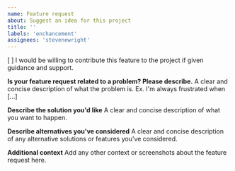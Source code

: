 ```yaml
---
name: Feature request
about: Suggest an idea for this project
title: ''
labels: 'enchancement'
assignees: 'stevenewright'
---
```


[ ] I would be willing to contribute this feature to the project if given guidance and support.

**Is your feature request related to a problem? Please describe.**
A clear and concise description of what the problem is. Ex. I'm always frustrated when [...]

**Describe the solution you'd like**
A clear and concise description of what you want to happen.

**Describe alternatives you've considered**
A clear and concise description of any alternative solutions or features you've considered.

**Additional context**
Add any other context or screenshots about the feature request here.
